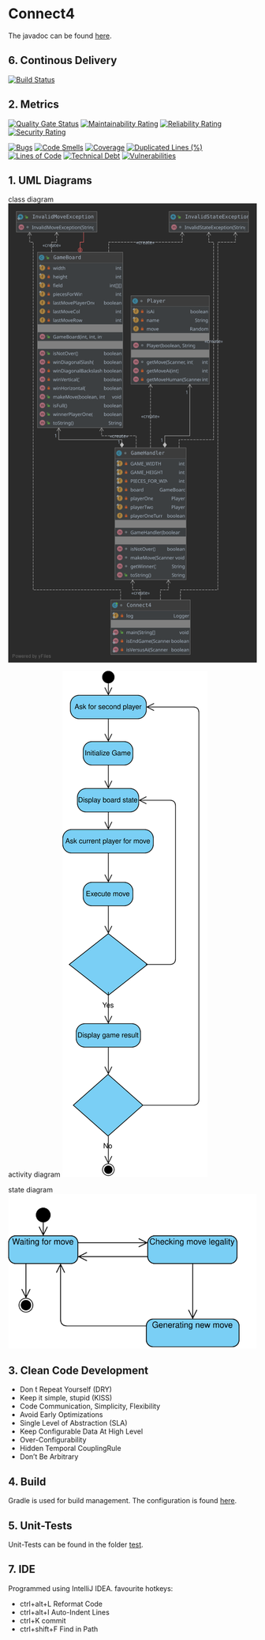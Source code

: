 # Connect4
The javadoc can be found [here](https://tobiaslory.github.io/connect4/javadoc/).
## 6. Continous Delivery
[![Build Status](https://travis-ci.org/tobiaslory/connect4.svg?branch=master)](https://travis-ci.org/tobiaslory/connect4)
## 2. Metrics
[![Quality Gate Status](https://sonarcloud.io/api/project_badges/measure?project=tobiaslory_connect4&metric=alert_status)](https://sonarcloud.io/dashboard?id=tobiaslory_connect4) [![Maintainability Rating](https://sonarcloud.io/api/project_badges/measure?project=tobiaslory_connect4&metric=sqale_rating)](https://sonarcloud.io/dashboard?id=tobiaslory_connect4) [![Reliability Rating](https://sonarcloud.io/api/project_badges/measure?project=tobiaslory_connect4&metric=reliability_rating)](https://sonarcloud.io/dashboard?id=tobiaslory_connect4) [![Security Rating](https://sonarcloud.io/api/project_badges/measure?project=tobiaslory_connect4&metric=security_rating)](https://sonarcloud.io/dashboard?id=tobiaslory_connect4)

[![Bugs](https://sonarcloud.io/api/project_badges/measure?project=tobiaslory_connect4&metric=bugs)](https://sonarcloud.io/dashboard?id=tobiaslory_connect4) [![Code Smells](https://sonarcloud.io/api/project_badges/measure?project=tobiaslory_connect4&metric=code_smells)](https://sonarcloud.io/dashboard?id=tobiaslory_connect4) [![Coverage](https://sonarcloud.io/api/project_badges/measure?project=tobiaslory_connect4&metric=coverage)](https://sonarcloud.io/dashboard?id=tobiaslory_connect4) [![Duplicated Lines (%)](https://sonarcloud.io/api/project_badges/measure?project=tobiaslory_connect4&metric=duplicated_lines_density)](https://sonarcloud.io/dashboard?id=tobiaslory_connect4) [![Lines of Code](https://sonarcloud.io/api/project_badges/measure?project=tobiaslory_connect4&metric=ncloc)](https://sonarcloud.io/dashboard?id=tobiaslory_connect4) [![Technical Debt](https://sonarcloud.io/api/project_badges/measure?project=tobiaslory_connect4&metric=sqale_index)](https://sonarcloud.io/dashboard?id=tobiaslory_connect4) [![Vulnerabilities](https://sonarcloud.io/api/project_badges/measure?project=tobiaslory_connect4&metric=vulnerabilities)](https://sonarcloud.io/dashboard?id=tobiaslory_connect4)

## 1. UML Diagrams
class diagram
<img src="resources/class.svg">

activity diagram
<img src="resources/activity.svg">

state diagram
<img src="resources/state.svg">

## 3. Clean Code Development
* Don ́t Repeat Yourself (DRY)
* Keep it simple, stupid (KISS)
* Code Communication, Simplicity, Flexibility
* Avoid Early Optimizations
* Single Level of Abstraction (SLA)
* Keep Configurable Data At High Level
* Over-Configurability
* Hidden Temporal CouplingRule
* Don’t Be Arbitrary
## 4. Build
Gradle is used for build management. The configuration is found [here](./gradle.build).
## 5. Unit-Tests
Unit-Tests can be found in the folder [test](./test/org/connect4).
## 7. IDE
Programmed using IntelliJ IDEA. favourite hotkeys:
* ctrl+alt+L Reformat Code
* ctrl+alt+I Auto-Indent Lines
* ctrl+K commit
* ctrl+shift+F Find in Path
